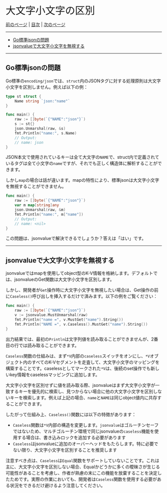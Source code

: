 <font size=6>大文字小文字の区別</font>

[前のページ](./07_iteration.md) | [目次](./README.md) | [次のページ](./09_conversion.md)

---

- [Go標準jsonの問題](#go標準jsonの問題)
- [jsonvalueで大文字小文字を無視する](#jsonvalueで大文字小文字を無視する)

---

## Go標準jsonの問題

Go標準の`encoding/json`では、`struct`内のJSONタグに対する処理原則は大文字小文字を区別しません。例えば以下の例：

```go
type st struct {
    Name string `json:"name"`
}

func main() {
    raw := []byte(`{"NAME":"json"}`)
    s := st{}
    json.Unmarshal(raw, &s)
    fmt.Println("name:", s.Name)
    // Output:
    // name: json
}
```

JSON本文で使用されているキーは全て大文字の`NAME`で、struct内で定義されているタグは全て小文字の`name`ですが、それでも正しく構造体に解析することができます。

しかし`map`の場合は話が違います。mapの特性により、標準jsonは大文字小文字を無視することができません。

```go
func main() {
    raw := []byte(`{"NAME":"json"}`)
    var m map[string]any
    json.Unmarshal(raw, &m)
    fmt.Println("name:", m["name"])
    // Output:
    // name: <nil>
}
```

この問題は、jsonvalueで解決できるでしょうか？答えは「はい」です。

---

## jsonvalueで大文字小文字を無視する

jsonvalueではmapを使用してobject型のK-V情報を格納します。デフォルトでは、jsonvalueのGet関数は大文字小文字を区別します。

しかし、開発者が`Get`操作時に大文字小文字を無視したい場合は、Get操作の前に`Caseless()`呼び出しを挿入するだけで済みます。以下の例をご覧ください：

```go
func main() {
    raw := []byte(`{"NAME":"json"}`)
    v := jsonvalue.MustUnmarshal(raw)
    fmt.Println("name =", v.MustGet("name").String())
    fmt.Println("NAME =", v.Caseless().MustGet("name").String())
}
```

出力結果では、最初の`Println`は文字列値を読み取ることができませんが、2番目の行では読み取ることができます。

`Caseless`関数の仕組みは、まず`*V`内部の`caseless`スイッチをオンにし、`*V`オブジェクト内のすべてのK-Vセグメントを走査して、大文字小文字のマッピングを構築することです。caselessとしてマークされた`*V`は、後続のset操作でも新しいkey情報をcaselessマッピングに追加します。

大文字小文字を区別せずに値を読み取る際、jsonvalueはまず大文字小文字が一致するキーを優先的に検索し、見つからない場合に他の大文字小文字を区別しないキーを検索します。例えば上記の場合、`name`と`NAME`は同じobject値内に共存することができます。

したがって仕組み上、`Caseless()`関数には以下の特徴があります：

- `Caseless`関数は`*V`内部の構造を変更します。`jsonvalue`はゴルーチンセーフではないため、マルチゴルーチン環境で同じjsonvalueの`caseless`機能を使用する場合は、書き込みロックを追加する必要があります
- `Caseless`はjsonvalueに追加のオーバーヘッドをもたらします。特に必要でない限り、大文字小文字を区別することを推奨します

注意すべき点は、`Caseless`は`Equal`関数をサポートしていないことです。これは主に、大文字小文字を区別しない場合、Equalかどうかに多くの曖昧さが生じる可能性があることを考慮し、作者が熟慮の末にこの機能を放棄することを決定したためです。実際の作業においても、開発者は`Caseless`関数を使用する必要がある状況をできるだけ避けるよう注意してください。

